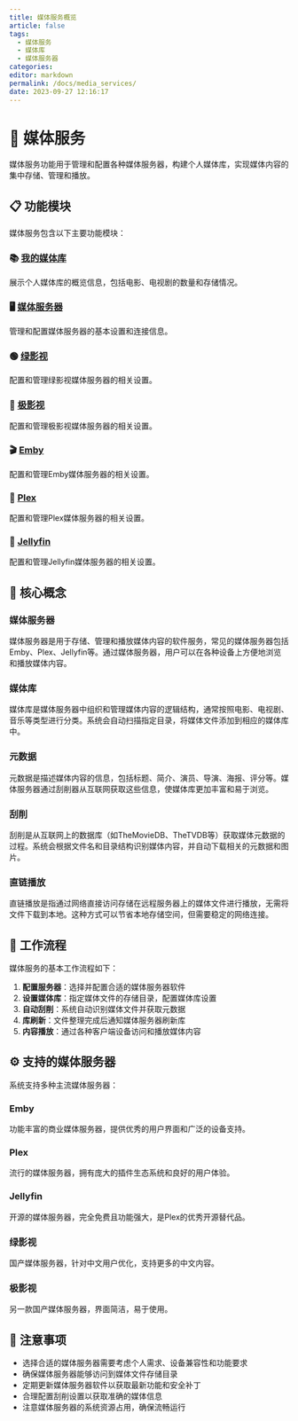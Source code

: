```yaml
---
title: 媒体服务概览
article: false
tags: 
  - 媒体服务
  - 媒体库
  - 媒体服务器
categories: 
editor: markdown
permalink: /docs/media_services/
date: 2023-09-27 12:16:17
---
```


# 🎵 媒体服务

媒体服务功能用于管理和配置各种媒体服务器，构建个人媒体库，实现媒体内容的集中存储、管理和播放。

## 📋 功能模块

媒体服务包含以下主要功能模块：

### 📚 [我的媒体库](/docs/media_services/my_media_library/)
展示个人媒体库的概览信息，包括电影、电视剧的数量和存储情况。

### 🖥️ [媒体服务器](/docs/media_services/media_server/)
管理和配置媒体服务器的基本设置和连接信息。

### 🟢 [绿影视](/docs/media_services/green_movie/)
配置和管理绿影视媒体服务器的相关设置。

### 🔵 [极影视](/docs/media_services/jellyfin_movie/)
配置和管理极影视媒体服务器的相关设置。

### 🎬 [Emby](/docs/media_services/emby/)
配置和管理Emby媒体服务器的相关设置。

### 🎥 [Plex](/docs/media_services/plex/)
配置和管理Plex媒体服务器的相关设置。

### 🐙 [Jellyfin](/docs/media_services/jellyfin/)
配置和管理Jellyfin媒体服务器的相关设置。

## 🔑 核心概念

### 媒体服务器
媒体服务器是用于存储、管理和播放媒体内容的软件服务，常见的媒体服务器包括Emby、Plex、Jellyfin等。通过媒体服务器，用户可以在各种设备上方便地浏览和播放媒体内容。

### 媒体库
媒体库是媒体服务器中组织和管理媒体内容的逻辑结构，通常按照电影、电视剧、音乐等类型进行分类。系统会自动扫描指定目录，将媒体文件添加到相应的媒体库中。

### 元数据
元数据是描述媒体内容的信息，包括标题、简介、演员、导演、海报、评分等。媒体服务器通过刮削器从互联网获取这些信息，使媒体库更加丰富和易于浏览。

### 刮削
刮削是从互联网上的数据库（如TheMovieDB、TheTVDB等）获取媒体元数据的过程。系统会根据文件名和目录结构识别媒体内容，并自动下载相关的元数据和图片。

### 直链播放
直链播放是指通过网络直接访问存储在远程服务器上的媒体文件进行播放，无需将文件下载到本地。这种方式可以节省本地存储空间，但需要稳定的网络连接。

## 🔄 工作流程

媒体服务的基本工作流程如下：

1. **配置服务器**：选择并配置合适的媒体服务器软件
2. **设置媒体库**：指定媒体文件的存储目录，配置媒体库设置
3. **自动刮削**：系统自动识别媒体文件并获取元数据
4. **库刷新**：文件整理完成后通知媒体服务器刷新库
5. **内容播放**：通过各种客户端设备访问和播放媒体内容

## ⚙️ 支持的媒体服务器

系统支持多种主流媒体服务器：

### Emby
功能丰富的商业媒体服务器，提供优秀的用户界面和广泛的设备支持。

### Plex
流行的媒体服务器，拥有庞大的插件生态系统和良好的用户体验。

### Jellyfin
开源的媒体服务器，完全免费且功能强大，是Plex的优秀开源替代品。

### 绿影视
国产媒体服务器，针对中文用户优化，支持更多的中文内容。

### 极影视
另一款国产媒体服务器，界面简洁，易于使用。

## 📝 注意事项

- 选择合适的媒体服务器需要考虑个人需求、设备兼容性和功能要求
- 确保媒体服务器能够访问到媒体文件存储目录
- 定期更新媒体服务器软件以获取最新功能和安全补丁
- 合理配置刮削设置以获取准确的媒体信息
- 注意媒体服务器的系统资源占用，确保流畅运行